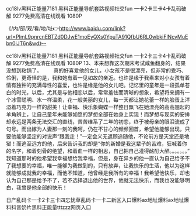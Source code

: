 cc18lv黑料正能量7181
黑料正能量导航套路视频社交fun
一卡2卡三卡4卡乱码破解
9277免费高清在线观看 1080P


《/内/部/观/看/地/址👉http://www.baidu.com/link?url=PImL9pnrcnEBTZd0DJwE1moEyQXs0YpuTA91QfbU6RL0wbkiFlNcvMuEbn0iJT6n&wd》--

cc18lv黑料正能量7181
黑料正能量导航套路视频社交fun
一卡2卡三卡4卡乱码破解
9277免费高清在线观看 1080P
	13、本来想靠这次期末考试咸鱼翻身的，结果没想到粘锅了。
　　真的好喜爱他的女儿，小女孩不是很漂亮，但非常的乖巧、伶俐，更奇怪的是，我和她有着一见如故的亲近。也许是缘于我素来对小女孩有着情有独钟的充满母性的喜爱，也许是缘是他的女儿吧。记忆里的童年是一段孤单苍白的时光，以后，尤其是与他相恋以后，常常羞怯而清晰的想象，希望将来拥有一个冰雪聪明、水一样温柔，花一般美丽的女儿，每一天都让她花蕾一样的脸蛋上洋溢着巧克力一样的甜美！让幸福、快乐象蝴蝶一样整日飘飞在她漂亮的高高翘起的羊角辨上，让自己童年未能够如愿的梦想全部在她身上实现！而梦想与现实的安排却永远是两条无法交汇的直线，苦苦维系了二年的初恋，终于被母亲的眼泪流成了句号。而出嫁为人妻那一刻的我呵，仍在不甘心的频频回首，希望他能够出现，只要他能够坚定的对说声“跟我走！”一定会义无返顾追随他，不论前方是天堂还是地狱！而逃至远方的他，后来告诉我的却是“你的新婚是我这辈子的苦难，狂喊着你的名字，和着刻骨的绝望，和着血一样的相思，自己把自己灌得酩酊大醉。。。。。。。”　　我知道那时的他希望我幸福想给我幸福，但是，身在异乡的他一直认为自己给予不了我想要的幸福，唯一能够为我做到的，只有放弃，让我快乐的生活，他以为这样就能够成就我的幸福，而他不知道，他曾经是我所有的幸福！我希望他快乐，却也认为自己那是给予不了，若不选择退出他的世界，他就无法快乐，而我也没能够明白，我曾是他全部的快乐！





日产乱码卡一卡2卡三卡四忘忧草乱码卡一卡二新区入口爆料ax地址爆料ax地址爆料抖音奶片黑料正能量tttzzz网页入口
